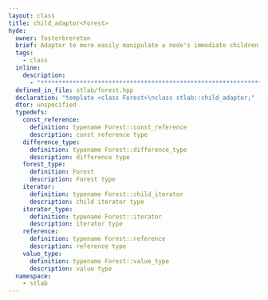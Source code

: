 ```yaml
---
layout: class
title: child_adaptor<Forest>
hyde:
  owner: fosterbrereton
  brief: Adaptor to more easily manipulate a node's immediate children
  tags:
    - class
  inline:
    description:
      - "***********************************************************************************************"
  defined_in_file: stlab/forest.hpp
  declaration: "template <class Forest>\nclass stlab::child_adaptor;"
  dtor: unspecified
  typedefs:
    const_reference:
      definition: typename Forest::const_reference
      description: const reference type
    difference_type:
      definition: typename Forest::difference_type
      description: difference type
    forest_type:
      definition: Forest
      description: Forest type
    iterator:
      definition: typename Forest::child_iterator
      description: child iterator type
    iterator_type:
      definition: typename Forest::iterator
      description: iterator type
    reference:
      definition: typename Forest::reference
      description: reference type
    value_type:
      definition: typename Forest::value_type
      description: value type
  namespace:
    - stlab
---
```

